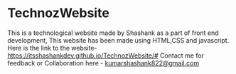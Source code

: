 # TechnozWebsite
This is a technological website made by Shashank as a part of front end development, This website has been made using HTML,CSS and javascript.
Here is the link to the website- https://itsshashankdev.github.io/TechnozWebsite/#
Contact me for feedback or Collaboration here - kumarshashank822@gmail.com
